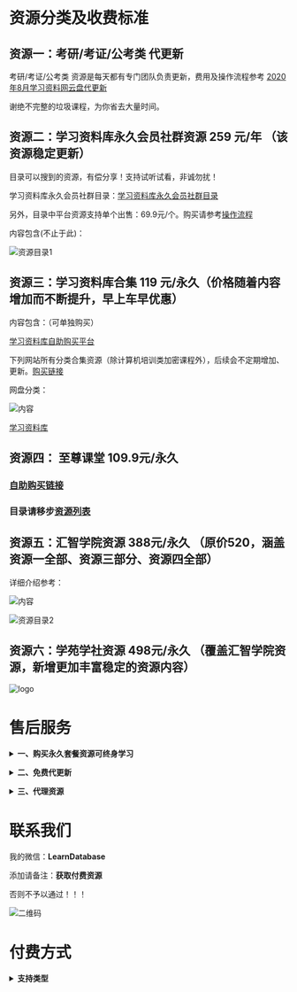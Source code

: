 


# 资源分类及收费标准

## 资源一：考研/考证/公考类 代更新

考研/考证/公考类 资源是每天都有专门团队负责更新，费用及操作流程参考 [2020年8月学习资料网云盘代更新](https://shimo.im/docs/pG0SAxiSvb8ofE7O/)

谢绝不完整的垃圾课程，为你省去大量时间。



## 资源二：学习资料库永久会员社群资源 259 元/年 （该资源稳定更新）

目录可以搜到的资源，有偿分享！支持试听试看，非诚勿扰！

学习资料库永久会员社群目录：[学习资料库永久会员社群目录](http://note.youdao.com/s/Ej0ZlPnw)

另外，目录中平台资源支持单个出售：69.9元/个。购买请参考[操作流程](https://shimo.im/docs/9UBe8LqvkxwMAwSq/read)

内容包含(不止于此)：

![资源目录1](./img/tc01.png) 


## 资源三：学习资料库合集 119 元/永久（价格随着内容增加而不断提升，早上车早优惠）

内容包含：（可单独购买）

[学习资料库自助购买平台](http://note.youdao.com/s/9G0sPeMo)

下列网站所有分类合集资源（除计算机培训类加密课程外），后续会不定期增加、更新。[购买链接](http://faka-pd.songqingbo.cn/buy/9 "购买链接")

网盘分类：

![内容](./img/tcp05.jpg)

[学习资料库](http://faka-pd.songqingbo.cn/ "学习资料库")



## 资源四： 至尊课堂  109.9元/永久 


### [自助购买链接](http://faka-pd.songqingbo.cn/buy/10)

### 目录请移步[资源列表](./list/至尊课堂资源目录.md)


## 资源五：汇智学院资源 388元/永久 （原价520，涵盖资源一全部、资源三部分、资源四全部）

详细介绍参考：

![内容](./img/tc04.png)

![资源目录2](./img/1.jpg)



## 资源六：学苑学社资源 498元/永久 （覆盖汇智学院资源，新增更加丰富稳定的资源内容）


![logo](./img/学苑学社.jpg)



# 售后服务

<b><details><summary>一、购买永久套餐资源可终身学习</summary></b>

不管你是学生，还是工作党

不管你是自用，还是兼职赚钱

资料团都是一个不错的选择。

一次加入，所有资料永久免费使用，持续更新。

资料团目前所有加密渠道，课程渠道，书籍渠道都已恢复完善，欢迎你的加入

</details>

<b><details><summary>二、免费代更新</summary></b>

所有资源都有专业团队负责整理更新，可放心使用。

</details>

<b><details><summary>三、代理资源</summary></b>

汇智学院资源允许自行使用，也可以有偿出售给他人，价格你定，收入全归你。

</details>


# 联系我们

我的微信：**LearnDatabase**

添加请备注：**获取付费资源**

否则不予以通过！！！

![二维码](./img/wx_qrcode.jpg)


# 付费方式

<b><details><summary>支持类型</summary></b>



- 1. 微信支付

> 添加管理员好友转账
> 微信扫下面收款码进行微信支付（支持信用卡）

![收款码](./img/学习资料库-微信支付.png)


- 2. 支付宝支付（支持信用卡、花呗）

> 支付宝扫下面收款码付款，会有不定期优惠活动

![收款码](./img/学习资料库-支付宝（商家版）.jpg)

</details>